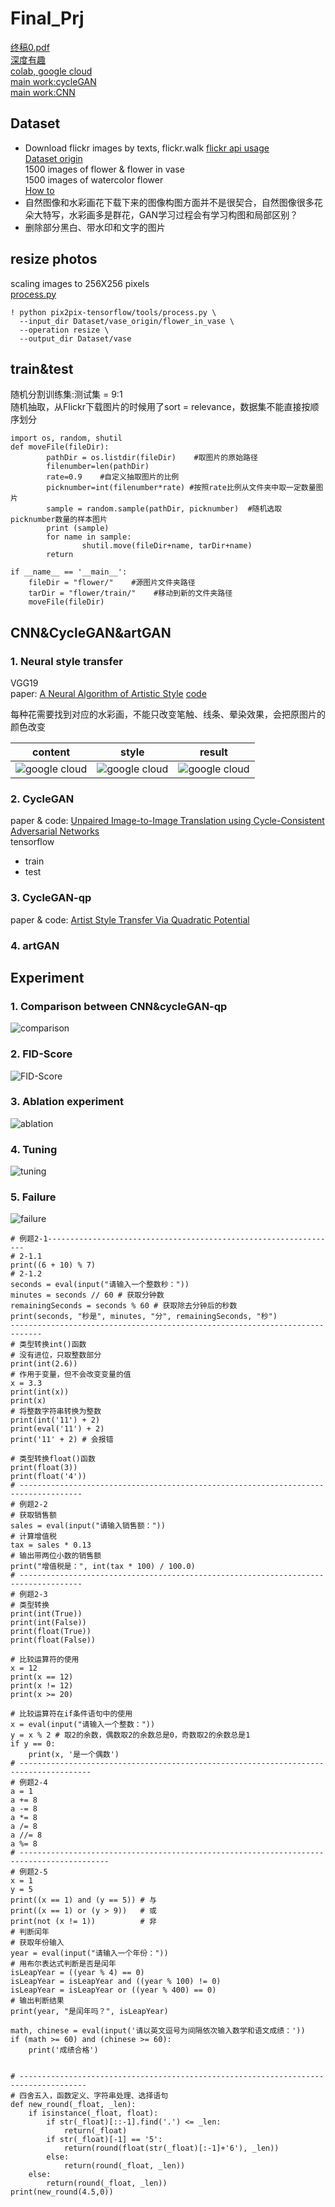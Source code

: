 # Final_Prj  
  
[终稿0.pdf](https://drive.google.com/open?id=11U0hXojYDwIRsc56sy3qLSyqZJIJxXLR)  
[深度有趣](https://zhuanlan.zhihu.com/DeepInterests)  
[colab, google cloud](https://drive.google.com/drive/folders/1SWKWTHqA1hC1k4adu6R4U1gLErqcvPJV?usp=sharing)  
[main work:cycleGAN](https://colab.research.google.com/drive/1KciyG8rX-lXj-OSchO6sZ5OzUGDWthRG)  
[main work:CNN](https://drive.google.com/open?id=1u_lOXBtz0mE2xNNU3nYKcxXhqeWzTBWs)

## Dataset
* Download flickr images by texts, flickr.walk [flickr api usage](https://www.flickr.com/services/api/)  
[Dataset origin](https://drive.google.com/drive/folders/1q252qzRZGE5iWlCLZwn1mJfajVxk7I22?usp=sharing)  
1500 images of flower & flower in vase  
1500 images of watercolor flower   
[How to](https://github.com/harrysha1029/flickr_download_images)  
* 自然图像和水彩画花下载下来的图像构图方面并不是很契合，自然图像很多花朵大特写，水彩画多是群花，GAN学习过程会有学习构图和局部区别？  
* 删除部分黑白、带水印和文字的图片  

## resize photos
scaling images to 256X256 pixels  
[process.py](https://github.com/affinelayer/pix2pix-tensorflow.git)  

```  
! python pix2pix-tensorflow/tools/process.py \
  --input_dir Dataset/vase_origin/flower_in_vase \
  --operation resize \
  --output_dir Dataset/vase  
```  
## train&test
随机分割训练集:测试集 = 9:1  
随机抽取，从Flickr下载图片的时候用了sort = relevance，数据集不能直接按顺序划分  
```  
import os, random, shutil
def moveFile(fileDir):
        pathDir = os.listdir(fileDir)    #取图片的原始路径
        filenumber=len(pathDir)
        rate=0.9    #自定义抽取图片的比例
        picknumber=int(filenumber*rate) #按照rate比例从文件夹中取一定数量图片
        sample = random.sample(pathDir, picknumber)  #随机选取picknumber数量的样本图片
        print (sample)
        for name in sample:
                shutil.move(fileDir+name, tarDir+name)
        return
```  
```  
if __name__ == '__main__':
	fileDir = "flower/"    #源图片文件夹路径
	tarDir = "flower/train/"    #移动到新的文件夹路径
	moveFile(fileDir)  
```  

## CNN&CycleGAN&artGAN  
### 1. Neural style transfer  
VGG19  
paper: [A Neural Algorithm of Artistic Style](https://arxiv.org/abs/1508.06576)  [code](https://github.com/keras-team/keras/blob/master/examples/neural_style_transfer.py)  
   
每种花需要找到对应的水彩画，不能只改变笔触、线条、晕染效果，会把原图片的颜色改变  

|  content  |  style  |  result  |
|  -------  |  -----  |  ------  |
|![google cloud](https://github.com/HE-Yangmei/Final_Prj/blob/master/cnn/content/content/peony.jpg)  |  ![google cloud](https://github.com/HE-Yangmei/Final_Prj/blob/master/cnn/style/style/peony.jpg)  |  ![google cloud](https://github.com/HE-Yangmei/Final_Prj/blob/master/cnn/output/output/peony.gif)  |


### 2. CycleGAN  
paper & code: [Unpaired Image-to-Image Translation using Cycle-Consistent Adversarial Networks](https://junyanz.github.io/CycleGAN/)  
tensorflow  
  
* train  
* test  
  
### 3. CycleGAN-qp  
paper & code: [Artist Style Transfer Via Quadratic Potential](https://github.com/rahulbhalley/cyclegan-qp)

### 4. artGAN  
## Experiment  
### 1. Comparison between CNN&cycleGAN-qp  
![comparison](https://github.com/HE-Yangmei/Final_Prj/blob/master/experiment/CNN%26cycleGAN-qp.png)  
### 2. FID-Score  
![FID-Score](https://github.com/HE-Yangmei/Final_Prj/blob/master/experiment/FID.png)  
### 3. Ablation experiment  
![ablation](https://github.com/HE-Yangmei/Final_Prj/blob/master/experiment/ablation.png)  
### 4. Tuning  
![tuning](https://github.com/HE-Yangmei/Final_Prj/blob/master/experiment/Adabound.png)  

### 5. Failure  
![failure](https://github.com/HE-Yangmei/Final_Prj/blob/master/experiment/failure.png)  

```
# 例题2-1-----------------------------------------------------------------
# 2-1.1
print((6 + 10) % 7)
# 2-1.2
seconds = eval(input("请输入一个整数秒："))
minutes = seconds // 60 # 获取分钟数
remainingSeconds = seconds % 60 # 获取除去分钟后的秒数
print(seconds, "秒是", minutes, "分", remainingSeconds, "秒")
-----------------------------------------------------------------------------
# 类型转换int()函数
# 没有进位，只取整数部分
print(int(2.6))
# 作用于变量，但不会改变变量的值
x = 3.3
print(int(x))
print(x)
# 将整数字符串转换为整数
print(int('11') + 2)
print(eval('11') + 2)
print('11' + 2) # 会报错

# 类型转换float()函数
print(float(3))
print(float('4'))
# ------------------------------------------------------------------------------------
# 例题2-2
# 获取销售额
sales = eval(input("请输入销售额："))
# 计算增值税
tax = sales * 0.13
# 输出带两位小数的销售额
print("增值税是：", int(tax * 100) / 100.0)
# ------------------------------------------------------------------------------------
# 例题2-3
# 类型转换
print(int(True))
print(int(False))
print(float(True))
print(float(False))

# 比较运算符的使用
x = 12
print(x == 12)
print(x != 12)
print(x >= 20)

# 比较运算符在if条件语句中的使用
x = eval(input("请输入一个整数："))
y = x % 2 # 取2的余数，偶数取2的余数总是0，奇数取2的余数总是1
if y == 0:
    print(x, '是一个偶数')
# --------------------------------------------------------------------------------------
# 例题2-4
a = 1
a += 8
a -= 8
a *= 8
a /= 8
a //= 8
a %= 8
# ------------------------------------------------------------------------------------------
# 例题2-5
x = 1
y = 5
print((x == 1) and (y == 5)) # 与
print((x == 1) or (y > 9))   # 或
print(not (x != 1))          # 非
# 判断闰年
# 获取年份输入
year = eval(input("请输入一个年份："))
# 用布尔表达式判断是否是闰年
isLeapYear = ((year % 4) == 0)
isLeapYear = isLeapYear and ((year % 100) != 0)
isLeapYear = isLeapYear or ((year % 400) == 0)
# 输出判断结果
print(year, "是闰年吗？", isLeapYear)

math, chinese = eval(input('请以英文逗号为间隔依次输入数学和语文成绩：'))
if (math >= 60) and (chinese >= 60):
    print('成绩合格')


# -------------------------------------------------------------------------------------
# 四舍五入，函数定义、字符串处理、选择语句
def new_round(_float, _len):
    if isinstance(_float, float):
        if str(_float)[::-1].find('.') <= _len:
            return(_float)
        if str(_float)[-1] == '5':
            return(round(float(str(_float)[:-1]+'6'), _len))
        else:
            return(round(_float, _len))
    else:
        return(round(_float, _len))
print(new_round(4.5,0))

```




